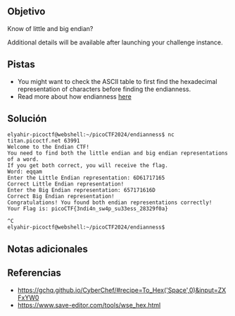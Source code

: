 ## Objetivo
Know of little and big endian?

Additional details will be available after launching your challenge instance.

## Pistas
- You might want to check the ASCII table to first find the hexadecimal representation of characters before finding the endianness.
- Read more about how endianness [here](https://levelup.gitconnected.com/little-endian-and-big-endian-74ab6441b2a7)

## Solución
```
elyahir-picoctf@webshell:~/picoCTF2024/endianness$ nc titan.picoctf.net 63991
Welcome to the Endian CTF!
You need to find both the little endian and big endian representations of a word.
If you get both correct, you will receive the flag.
Word: eqqam
Enter the Little Endian representation: 6D61717165
Correct Little Endian representation!
Enter the Big Endian representation: 657171616D
Correct Big Endian representation!
Congratulations! You found both endian representations correctly!
Your Flag is: picoCTF{3ndi4n_sw4p_su33ess_28329f0a}

^C
elyahir-picoctf@webshell:~/picoCTF2024/endianness$ 
```

## Notas adicionales


## Referencias
- https://gchq.github.io/CyberChef/#recipe=To_Hex('Space',0)&input=ZXFxYW0
- https://www.save-editor.com/tools/wse_hex.html
